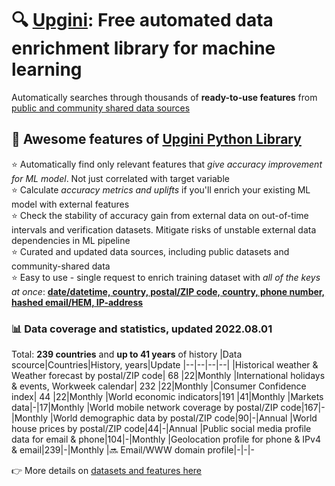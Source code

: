 <!-- # 🔍 [Upgini](https://upgini.com): Low-code Feature search and enrichment library for machine learning  
Automatically searches through thousands of **ready-to-use features** from [public and community shared data sources](https://upgini.com/#data_sources)  
and enriches your training dataset with relevant external features -->
# 🔍 [Upgini](https://upgini.com): Free automated data enrichment library for machine learning  
Automatically searches through thousands of **ready-to-use features** from [public and community shared data sources](https://upgini.com/#data_sources)

## 🚀 Awesome features of [Upgini Python Library](https://github.com/upgini/upgini)
⭐️ Automatically find only relevant features that *give accuracy improvement for ML model*. Not just correlated with target variable   
⭐️ Calculate *accuracy metrics and uplifts* if you'll enrich your existing ML model with external features   
⭐️ Check the stability of accuracy gain from external data on out-of-time intervals and verification datasets. Mitigate risks of unstable external data dependencies in ML pipeline   
⭐️ Curated and updated data sources, including public datasets and community-shared data  
⭐️ Easy to use - single request to enrich training dataset with *all of the keys at once*: [**date/datetime, country, postal/ZIP code, country, phone number, hashed email/HEM, IP-address**](#-search-key-types-we-support-more-to-come)   

### 📊 Data coverage and statistics, updated 2022.08.01
Total: **239 countries** and **up to 41 years** of history
|Data scource|Countries|History, years|Update
|--|--|--|--|
|Historical weather & Weather forecast by postal/ZIP code| 68 |22|Monthly
|International holidays & events, Workweek calendar| 232 |22|Monthly
|Consumer Confidence index| 44 |22|Monthly
|World economic indicators|191 |41|Monthly
|Markets data|-|17|Monthly
|World mobile network coverage by postal/ZIP code|167|-|Monthly
|World demographic data by postal/ZIP code|90|-|Annual
|World house prices by postal/ZIP code|44|-|Annual
|Public social media profile data for email & phone|104|-|Monthly
|Geolocation profile for phone & IPv4 & email|239|-|Monthly
|🔜 Email/WWW domain profile|-|-|-

👉 More details on [datasets and features here](https://upgini.com/#data_sources)
 

